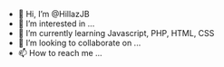 - 👋 Hi, I’m @HillazJB
- 👀 I’m interested in ...
- 🌱 I’m currently learning Javascript, PHP, HTML, CSS
- 💞️ I’m looking to collaborate on ...
- 📫 How to reach me ...

<!---
HillazJB/HillazJB is a ✨ special ✨ repository because its `README.md` (this file) appears on your GitHub profile.
You can click the Preview link to take a look at your changes.
--->
